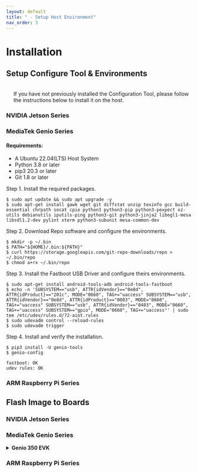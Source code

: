 ```yaml
---
layout: default
title: " - Setup Host Environment"
nav_order: 3
---
```


# Installation

## Setup Configure Tool & Environments

<div style="margin-left: 20px;">
<br>If you have not previously installed the Configuration Tool, please follow the instructions below to install it on the host.
</div>

### **NVIDIA Jetson Series**
### **MediaTek Genio Series**

#### **Requirements:**

* A Ubuntu 22.04(LTS) Host System
* Python 3.8 or later
* pip3 20.3 or later
* Git 1.8 or later

Step 1. Install the required packages.
```
$ sudo apt update && sudo apt upgrade -y
$ sudo apt-get install gawk wget git diffstat unzip texinfo gcc build-essential chrpath socat cpio python3 python3-pip python3-pexpect xz-utils debianutils iputils-ping python3-git python3-jinja2 libegl1-mesa libsdl1.2-dev pylint xterm python3-subunit mesa-common-dev
```
Step 2. Download Repo software and configure the environments.
```
$ mkdir -p ~/.bin
$ PATH="${HOME}/.bin:${PATH}"
$ curl https://storage.googleapis.com/git-repo-downloads/repo > ~/.bin/repo
$ chmod a+rx ~/.bin/repo
```

Step 3. Install the Fastboot USB Driver and configure theirs environments.
```
$ sudo apt-get install android-tools-adb android-tools-fastboot
$ echo -n 'SUBSYSTEM=="usb", ATTR{idVendor}=="0e8d", ATTR{idProduct}=="201c", MODE="0660", TAG+="uaccess" SUBSYSTEM=="usb", ATTR{idVendor}=="0e8d", ATTR{idProduct}=="0003", MODE="0660", TAG+="uaccess" SUBSYSTEM=="usb", ATTR{idVendor}=="0403", MODE="0660", TAG+="uaccess" SUBSYSTEM=="gpio", MODE="0660", TAG+="uaccess"' | sudo tee /etc/udev/rules.d/72-aiot.rules
$ sudo udevadm control --reload-rules
$ sudo udevadm trigger
```
Step 4. Install and verify the installation.
```
$ pip3 install -U genio-tools
$ genio-config
```
```
fastboot: OK
udev rules: OK
```

### **ARM Raspberry Pi Series**


## Flash Image to Boards

### **NVIDIA Jetson Series**
### **MediaTek Genio Series**

  <details>
  <summary><strong>Genio 350 EVK</strong></summary>

  1. A
    <pre><code>
        <span>print('hello world')</span>
        <span>print('hello world')</span>
        <span>print('hello world')</span>
    </code></pre>
  2. B<br>
  3. C<br>

  </details>

### **ARM Raspberry Pi Series**